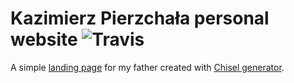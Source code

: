 # Kazimierz Pierzchała personal website ![Travis](https://img.shields.io/travis/thymikee/kp-website.svg)

A simple [landing page](https://thymikee.github.io/kp-website/) for my father created with [Chisel generator](https://github.com/xfiveco/generator-chisel).
